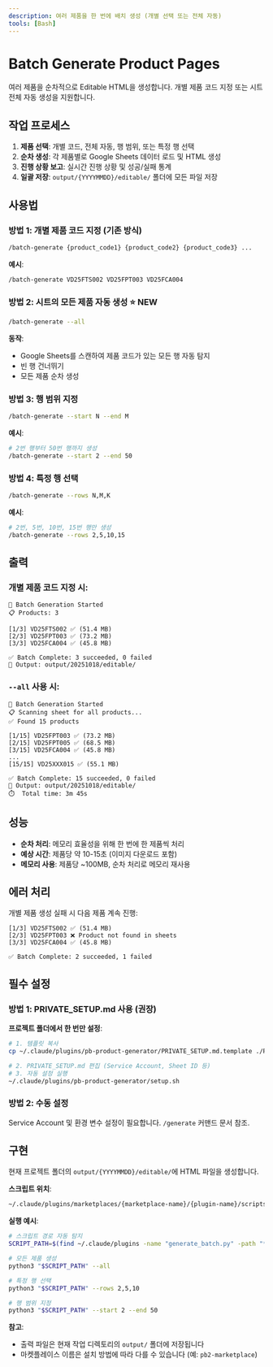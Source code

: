 ```yaml
---
description: 여러 제품을 한 번에 배치 생성 (개별 선택 또는 전체 자동)
tools: [Bash]
---
```


# Batch Generate Product Pages

여러 제품을 순차적으로 Editable HTML을 생성합니다. 개별 제품 코드 지정 또는 시트 전체 자동 생성을 지원합니다.

## 작업 프로세스

1. **제품 선택**: 개별 코드, 전체 자동, 행 범위, 또는 특정 행 선택
2. **순차 생성**: 각 제품별로 Google Sheets 데이터 로드 및 HTML 생성
3. **진행 상황 보고**: 실시간 진행 상황 및 성공/실패 통계
4. **일괄 저장**: `output/{YYYYMMDD}/editable/` 폴더에 모든 파일 저장

## 사용법

### 방법 1: 개별 제품 코드 지정 (기존 방식)

```bash
/batch-generate {product_code1} {product_code2} {product_code3} ...
```

**예시**:
```bash
/batch-generate VD25FTS002 VD25FPT003 VD25FCA004
```

### 방법 2: 시트의 모든 제품 자동 생성 ⭐ NEW

```bash
/batch-generate --all
```

**동작**:
- Google Sheets를 스캔하여 제품 코드가 있는 모든 행 자동 탐지
- 빈 행 건너뛰기
- 모든 제품 순차 생성

### 방법 3: 행 범위 지정

```bash
/batch-generate --start N --end M
```

**예시**:
```bash
# 2번 행부터 50번 행까지 생성
/batch-generate --start 2 --end 50
```

### 방법 4: 특정 행 선택

```bash
/batch-generate --rows N,M,K
```

**예시**:
```bash
# 2번, 5번, 10번, 15번 행만 생성
/batch-generate --rows 2,5,10,15
```

## 출력

### 개별 제품 코드 지정 시:

```
🚀 Batch Generation Started
📋 Products: 3

[1/3] VD25FTS002 ✅ (51.4 MB)
[2/3] VD25FPT003 ✅ (73.2 MB)
[3/3] VD25FCA004 ✅ (45.8 MB)

✅ Batch Complete: 3 succeeded, 0 failed
📁 Output: output/20251018/editable/
```

### `--all` 사용 시:

```
🚀 Batch Generation Started
📋 Scanning sheet for all products...
✅ Found 15 products

[1/15] VD25FPT003 ✅ (73.2 MB)
[2/15] VD25FPT005 ✅ (68.5 MB)
[3/15] VD25FCA004 ✅ (45.8 MB)
...
[15/15] VD25XXX015 ✅ (55.1 MB)

✅ Batch Complete: 15 succeeded, 0 failed
📁 Output: output/20251018/editable/
⏱️  Total time: 3m 45s
```

## 성능

- **순차 처리**: 메모리 효율성을 위해 한 번에 한 제품씩 처리
- **예상 시간**: 제품당 약 10-15초 (이미지 다운로드 포함)
- **메모리 사용**: 제품당 ~100MB, 순차 처리로 메모리 재사용

## 에러 처리

개별 제품 생성 실패 시 다음 제품 계속 진행:

```
[1/3] VD25FTS002 ✅ (51.4 MB)
[2/3] VD25FPT003 ❌ Product not found in sheets
[3/3] VD25FCA004 ✅ (45.8 MB)

✅ Batch Complete: 2 succeeded, 1 failed
```

## 필수 설정

### 방법 1: PRIVATE_SETUP.md 사용 (권장)

**프로젝트 폴더에서 한 번만 설정**:

```bash
# 1. 템플릿 복사
cp ~/.claude/plugins/pb-product-generator/PRIVATE_SETUP.md.template ./PRIVATE_SETUP.md

# 2. PRIVATE_SETUP.md 편집 (Service Account, Sheet ID 등)
# 3. 자동 설정 실행
~/.claude/plugins/pb-product-generator/setup.sh
```

### 방법 2: 수동 설정

Service Account 및 환경 변수 설정이 필요합니다. `/generate` 커맨드 문서 참조.

## 구현

현재 프로젝트 폴더의 `output/{YYYYMMDD}/editable/`에 HTML 파일을 생성합니다.

**스크립트 위치**:
```bash
~/.claude/plugins/marketplaces/{marketplace-name}/{plugin-name}/scripts/generate_batch.py
```

**실행 예시**:
```bash
# 스크립트 경로 자동 탐지
SCRIPT_PATH=$(find ~/.claude/plugins -name "generate_batch.py" -path "*/pb-product-generator*/scripts/*" | head -1)

# 모든 제품 생성
python3 "$SCRIPT_PATH" --all

# 특정 행 선택
python3 "$SCRIPT_PATH" --rows 2,5,10

# 행 범위 지정
python3 "$SCRIPT_PATH" --start 2 --end 50
```

**참고**:
- 출력 파일은 현재 작업 디렉토리의 `output/` 폴더에 저장됩니다
- 마켓플레이스 이름은 설치 방법에 따라 다를 수 있습니다 (예: `pb2-marketplace`)
